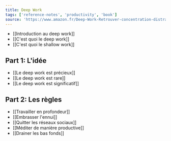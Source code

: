 ```yaml
---
title: Deep Work
tags: ['reference-notes', 'productivity', 'book']
source: 'https://www.amazon.fr/Deep-Work-Retrouver-concentration-distractions/dp/B07CQ53GLB/ref=sr_1_1?keywords=deep+work&qid=1656924896&sr=8-1'
---
```


- [[Introduction au deep work]]
- [[C'est quoi le deep work]]
- [[C'est quoi le shallow work]]

## Part 1: L'idée 
- [[Le deep work est précieux]]
- [[Le deep work est rare]]
- [[Le deep work est significatif]]

## Part 2: Les règles
- [[Travailler en profondeur]]
- [[Embrasser l'ennui]]
- [[Quitter les réseaux sociaux]]
- [[Méditer de manière productive]]
- [[Drainer les bas fonds]]
